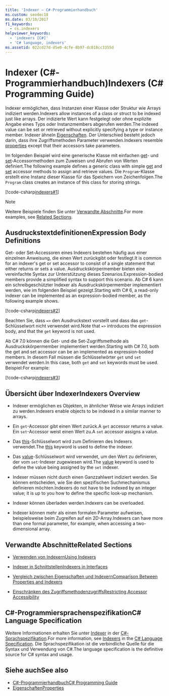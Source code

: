 ```yaml
---
title: 'Indexer – C#-Programmierhandbuch'
ms.custom: seodec18
ms.date: 03/10/2017
f1_keywords:
  - cs.indexers
helpviewer_keywords:
  - 'indexers [C#]'
  - 'C# language, indexers'
ms.assetid: 022cd27d-d5e0-4cfe-8b97-dc018cc3355d
---
```

# <a name="indexers-c-programming-guide"></a><span data-ttu-id="b7ba0-102">Indexer (C#-Programmierhandbuch)</span><span class="sxs-lookup"><span data-stu-id="b7ba0-102">Indexers (C# Programming Guide)</span></span>

<span data-ttu-id="b7ba0-103">Indexer ermöglichen, dass Instanzen einer Klasse oder Struktur wie Arrays indiziert werden.</span><span class="sxs-lookup"><span data-stu-id="b7ba0-103">Indexers allow instances of a class or struct to be indexed just like arrays.</span></span> <span data-ttu-id="b7ba0-104">Der indizierte Wert kann festgelegt oder ohne explizite Angabe eines Typs oder Instanzmembers abgerufen werden.</span><span class="sxs-lookup"><span data-stu-id="b7ba0-104">The indexed value can be set or retrieved without explicitly specifying a type or instance member.</span></span> <span data-ttu-id="b7ba0-105">Indexer ähneln [Eigenschaften](../../../csharp/programming-guide/classes-and-structs/properties.md). Der Unterschied besteht jedoch darin, dass ihre Zugriffsmethoden Parameter verwenden.</span><span class="sxs-lookup"><span data-stu-id="b7ba0-105">Indexers resemble [properties](../../../csharp/programming-guide/classes-and-structs/properties.md) except that their accessors take parameters.</span></span>  
 
 <span data-ttu-id="b7ba0-106">Im folgenden Beispiel wird eine generische Klasse mit einfachen [get](../../../csharp/language-reference/keywords/get.md)- und [set](../../../csharp/language-reference/keywords/set.md)-Accessormethoden zum Zuweisen und Abrufen von Werten definiert.</span><span class="sxs-lookup"><span data-stu-id="b7ba0-106">The following example defines a generic class with simple [get](../../../csharp/language-reference/keywords/get.md) and [set](../../../csharp/language-reference/keywords/set.md) accessor methods to assign and retrieve values.</span></span> <span data-ttu-id="b7ba0-107">Die `Program`-Klasse erstellt eine Instanz dieser Klasse für das Speichern von Zeichenfolgen.</span><span class="sxs-lookup"><span data-stu-id="b7ba0-107">The `Program` class creates an instance of this class for storing strings.</span></span>  
  
 [!code-csharp[indexers#1](../../../../samples/snippets/csharp/programming-guide/indexers/indexer-1.cs)]  
  
> [!NOTE]
>  <span data-ttu-id="b7ba0-108">Weitere Beispiele finden Sie unter [Verwandte Abschnitte](../../../csharp/programming-guide/indexers/index.md#BKMK_RelatedSections).</span><span class="sxs-lookup"><span data-stu-id="b7ba0-108">For more examples, see [Related Sections](../../../csharp/programming-guide/indexers/index.md#BKMK_RelatedSections).</span></span>  
  
## <a name="expression-body-definitions"></a><span data-ttu-id="b7ba0-109">Ausdruckstextdefinitionen</span><span class="sxs-lookup"><span data-stu-id="b7ba0-109">Expression Body Definitions</span></span>  
 
<span data-ttu-id="b7ba0-110">Get- oder Set-Accessoren eines Indexers bestehen häufig aus einer einzelnen Anweisung, die einen Wert zurückgibt oder festlegt.</span><span class="sxs-lookup"><span data-stu-id="b7ba0-110">It is common for an indexer's get or set accessor to consist of a single statement that either returns or sets a value.</span></span> <span data-ttu-id="b7ba0-111">Ausdruckskörpermember bieten eine vereinfachte Syntax zur Unterstützung dieses Szenarios.</span><span class="sxs-lookup"><span data-stu-id="b7ba0-111">Expression-bodied members provide a simplified syntax to support this scenario.</span></span> <span data-ttu-id="b7ba0-112">Ab C# 6 kann ein schreibgeschützter Indexer als Ausdruckskörpermember implementiert werden, wie im folgenden Beispiel gezeigt.</span><span class="sxs-lookup"><span data-stu-id="b7ba0-112">Starting with C# 6, a read-only indexer can be implemented as an expression-bodied member, as the following example shows.</span></span>

[!code-csharp[indexers#2](../../../../samples/snippets/csharp/programming-guide/indexers/indexer-2.cs)]  

<span data-ttu-id="b7ba0-113">Beachten Sie, dass `=>` den Ausdruckstext vorstellt und dass das `get`-Schlüsselwort nicht verwendet wird.</span><span class="sxs-lookup"><span data-stu-id="b7ba0-113">Note that `=>` introduces the expression body, and that the `get` keyword is not used.</span></span> 

<span data-ttu-id="b7ba0-114">Ab C# 7.0 können die Get- und die Set-Zugriffsmethode als Ausdruckskörpermember implementiert werden.</span><span class="sxs-lookup"><span data-stu-id="b7ba0-114">Starting with C# 7.0, both the get and set accessor can be an implemented as expression-bodied members.</span></span> <span data-ttu-id="b7ba0-115">In diesem Fall müssen die Schlüsselwörter `get` und `set` verwendet werden.</span><span class="sxs-lookup"><span data-stu-id="b7ba0-115">In this case, both `get` and `set` keywords must be used.</span></span> <span data-ttu-id="b7ba0-116">Beispiel:</span><span class="sxs-lookup"><span data-stu-id="b7ba0-116">For example:</span></span>

[!code-csharp[indexers#3](../../../../samples/snippets/csharp/programming-guide/indexers/indexer-3.cs)]  
  
## <a name="indexers-overview"></a><span data-ttu-id="b7ba0-117">Übersicht über Indexer</span><span class="sxs-lookup"><span data-stu-id="b7ba0-117">Indexers Overview</span></span>  
  
-   <span data-ttu-id="b7ba0-118">Indexer ermöglichen es Objekten, in ähnlicher Weise wie Arrays indiziert zu werden.</span><span class="sxs-lookup"><span data-stu-id="b7ba0-118">Indexers enable objects to be indexed in a similar manner to arrays.</span></span>  
  
-   <span data-ttu-id="b7ba0-119">Ein `get`-Accessor gibt einen Wert zurück.</span><span class="sxs-lookup"><span data-stu-id="b7ba0-119">A `get` accessor returns a value.</span></span> <span data-ttu-id="b7ba0-120">Ein `set`-Accessor weist einen Wert zu.</span><span class="sxs-lookup"><span data-stu-id="b7ba0-120">A `set` accessor assigns a value.</span></span>  
  
-   <span data-ttu-id="b7ba0-121">Das [this](../../../csharp/language-reference/keywords/this.md)-Schlüsselwort wird zum Definieren des Indexers verwendet.</span><span class="sxs-lookup"><span data-stu-id="b7ba0-121">The [this](../../../csharp/language-reference/keywords/this.md) keyword is used to define the indexer.</span></span>  
  
-   <span data-ttu-id="b7ba0-122">Das [value](../../../csharp/language-reference/keywords/value.md)-Schlüsselwort wird verwendet, um den Wert zu definieren, der vom `set`-Indexer zugewiesen wird.</span><span class="sxs-lookup"><span data-stu-id="b7ba0-122">The [value](../../../csharp/language-reference/keywords/value.md) keyword is used to define the value being assigned by the `set` indexer.</span></span>  
  
-   <span data-ttu-id="b7ba0-123">Indexer müssen nicht durch einen Ganzzahlwert indiziert werden. Sie können entscheiden, wie Sie den spezifischen Suchmechanismus definieren möchten.</span><span class="sxs-lookup"><span data-stu-id="b7ba0-123">Indexers do not have to be indexed by an integer value; it is up to you how to define the specific look-up mechanism.</span></span>  
  
-   <span data-ttu-id="b7ba0-124">Indexer können überladen werden.</span><span class="sxs-lookup"><span data-stu-id="b7ba0-124">Indexers can be overloaded.</span></span>  
  
-   <span data-ttu-id="b7ba0-125">Indexer können mehr als einen formalen Parameter aufweisen, beispielsweise beim Zugreifen auf ein 2D-Array.</span><span class="sxs-lookup"><span data-stu-id="b7ba0-125">Indexers can have more than one formal parameter, for example, when accessing a two-dimensional array.</span></span>  
  
## <a name="BKMK_RelatedSections"></a> <span data-ttu-id="b7ba0-126">Verwandte Abschnitte</span><span class="sxs-lookup"><span data-stu-id="b7ba0-126">Related Sections</span></span>  
  
-   [<span data-ttu-id="b7ba0-127">Verwenden von Indexern</span><span class="sxs-lookup"><span data-stu-id="b7ba0-127">Using Indexers</span></span>](../../../csharp/programming-guide/indexers/using-indexers.md)  
  
-   [<span data-ttu-id="b7ba0-128">Indexer in Schnittstellen</span><span class="sxs-lookup"><span data-stu-id="b7ba0-128">Indexers in Interfaces</span></span>](../../../csharp/programming-guide/indexers/indexers-in-interfaces.md)  
  
-   [<span data-ttu-id="b7ba0-129">Vergleich zwischen Eigenschaften und Indexern</span><span class="sxs-lookup"><span data-stu-id="b7ba0-129">Comparison Between Properties and Indexers</span></span>](../../../csharp/programming-guide/indexers/comparison-between-properties-and-indexers.md)  
  
-   [<span data-ttu-id="b7ba0-130">Einschränken des Zugriffsmethodenzugriffs</span><span class="sxs-lookup"><span data-stu-id="b7ba0-130">Restricting Accessor Accessibility</span></span>](../../../csharp/programming-guide/classes-and-structs/restricting-accessor-accessibility.md)  
  
## <a name="c-language-specification"></a><span data-ttu-id="b7ba0-131">C#-Programmiersprachenspezifikation</span><span class="sxs-lookup"><span data-stu-id="b7ba0-131">C# Language Specification</span></span>  

<span data-ttu-id="b7ba0-132">Weitere Informationen erhalten Sie unter [Indexer](~/_csharplang/spec/classes.md#indexers) in der [C#-Sprachspezifikation](../../language-reference/language-specification/index.md).</span><span class="sxs-lookup"><span data-stu-id="b7ba0-132">For more information, see [Indexers](~/_csharplang/spec/classes.md#indexers) in the [C# Language Specification](../../language-reference/language-specification/index.md).</span></span> <span data-ttu-id="b7ba0-133">Die Sprachspezifikation ist die verbindliche Quelle für die Syntax und Verwendung von C#.</span><span class="sxs-lookup"><span data-stu-id="b7ba0-133">The language specification is the definitive source for C# syntax and usage.</span></span>
  
## <a name="see-also"></a><span data-ttu-id="b7ba0-134">Siehe auch</span><span class="sxs-lookup"><span data-stu-id="b7ba0-134">See also</span></span>

- [<span data-ttu-id="b7ba0-135">C#-Programmierhandbuch</span><span class="sxs-lookup"><span data-stu-id="b7ba0-135">C# Programming Guide</span></span>](../../../csharp/programming-guide/index.md)
- [<span data-ttu-id="b7ba0-136">Eigenschaften</span><span class="sxs-lookup"><span data-stu-id="b7ba0-136">Properties</span></span>](../../../csharp/programming-guide/classes-and-structs/properties.md)
